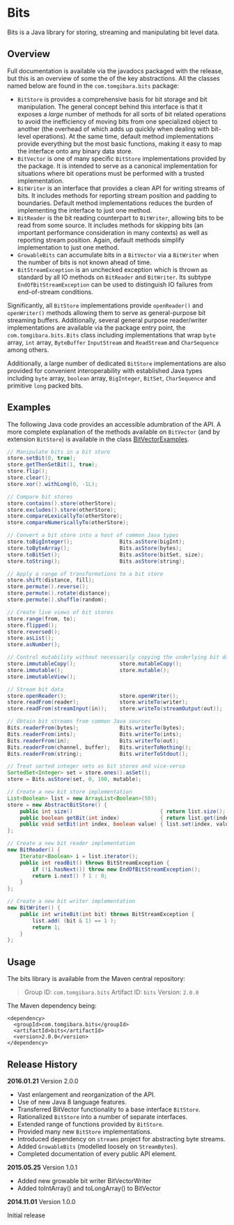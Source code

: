 Bits
====

Bits is a Java library for storing, streaming and manipulating bit level data.

Overview
--------

Full documentation is available via the javadocs packaged with the release,
but this is an overview of some the of the key abstractions. All the classes
named below are found in the `com.tomgibara.bits` package:

* `BitStore` is provides a comprehensive basis for bit storage and bit
   manipulation. The general concept behind this interface is that it exposes a
   *large* number of methods for all sorts of bit related operations to avoid
   the inefficiency of moving bits from one specialized object to another (the
   overhead of which adds up quickly when dealing with bit-level operations). At
   the same time, default method implementations provide everything but the most
   basic functions, making it easy to map the interface onto any binary data
   store.
* `BitVector` is one of many specific `BitStore` implementations provided by
   the package. It is intended to serve as a canonical implementation for
   situations where bit operations must be performed with a trusted
   implementation.
* `BitWriter` is an interface that provides a clean API for writing streams of
   bits. It includes methods for reporting stream position and padding to
   boundaries. Default method implementations reduces the burden of implementing
   the interface to just one method.
* `BitReader` is the bit reading counterpart to `BitWriter`, allowing bits to
   be read from some source. It includes methods for skipping bits (an important
   performance consideration in many contexts) as well as reporting stream
   position. Again, default methods simplify implementation to just one method.
*  `GrowableBits` can accumulate bits in a `BitVector` via a `BitWriter`
   when the number of bits is not known ahead of time.
* `BitStreamException` is an unchecked exception which is thrown as standard by
   all IO methods on `BitReader` and `BitWriter`. Its subtype
   `EndOfBitStreamException` can be used to distinguish IO failures from
   end-of-stream conditions.

Significantly, all `BitStore` implementations provide `openReader()` and
`openWriter()` methods allowing them to serve as general-purpose bit streaming
buffers. Additionally, several general purpose reader/writer implementations are
available via the package entry point, the `com.tomgibara.bits.Bits` class
including implementations that wrap `byte` array, `int` array, `ByteBuffer`
`InputStream` and `ReadStream` and `CharSequence` among others.

Additionally, a large number of dedicated `BitStore` implementations are also
provided for convenient interoperability with established Java types including
`byte` array, `boolean` array, `BigInteger`, `BitSet`, `CharSequence` and
primitive `long` packed bits.

Examples
--------

The following Java code provides an accessible adumbration of the API.
A more complete explanation of the methods available on `BitVector` (and by
extension `BitStore`) is available in the class [BitVectorExamples][1].

```java
// Manipulate bits in a bit store
store.setBit(0, true);
store.getThenSetBit(1, true);
store.flip();
store.clear();
store.xor().withLong(0, -1L);

// Compare bit stores
store.contains().store(otherStore);
store.excludes().store(otherStore);
store.compareLexicallyTo(otherStore);
store.compareNumericallyTo(otherStore);

// Convert a bit store into a host of common Java types
store.toBigInteger();               Bits.asStore(bigInt);
store.toByteArray();                Bits.asStore(bytes);
store.toBitSet();                   Bits.asStore(bitSet, size);
store.toString();                   Bits.asStore(string);

// Apply a range of transformations to a bit store
store.shift(distance, fill);
store.permute().reverse();
store.permute().rotate(distance);
store.permute().shuffle(random);

// Create live views of bit stores
store.range(from, to);
store.flipped();
store.reversed();
store.asList();
store.asNumber();

// Control mutability without necessarily copying the underlying bit data
store.immutableCopy();              store.mutableCopy();
store.immutable();                  store.mutable();
store.immutableView();

// Stream bit data
store.openReader();                 store.openWriter();
store.readFrom(reader);             store.writeTo(writer);
store.readFrom(streamInput(in));    store.writeTo(streamOutput(out));

// Obtain bit streams from common Java sources
Bits.readerFrom(bytes);             Bits.writerTo(bytes);
Bits.readerFrom(ints);              Bits.writerTo(ints);
Bits.readerFrom(in);                Bits.writerTo(out);
Bits.readerFrom(channel, buffer);   Bits.writerToNothing();
Bits.readerFrom(string);            Bits.writerToStdout();

// Treat sorted integer sets as bit stores and vice-versa
SortedSet<Integer> set = store.ones().asSet();
store = Bits.asStore(set, 0, 100, mutable);

// Create a new bit store implementation
List<Boolean> list = new ArrayList<Boolean>(50);
store = new AbstractBitStore() {
	public int size()                            { return list.size();     }
	public boolean getBit(int index)             { return list.get(index); }
	public void setBit(int index, boolean value) { list.set(index, value); }
};

// Create a new bit reader implementation
new BitReader() {
	Iterator<Boolean> i = list.iterator();
	public int readBit() throws BitStreamException {
		if (!i.hasNext()) throw new EndOfBitStreamException();
		return i.next() ? 1 : 0;
	}
};

// Create a new bit writer implementation
new BitWriter() {
	public int writeBit(int bit) throws BitStreamException {
		list.add( (bit & 1) == 1 );
		return 1;
	}
};
```

Usage
-----

The bits library is available from the Maven central repository:

> Group ID:    `com.tomgibara.bits`
> Artifact ID: `bits`
> Version:     `2.0.0`

The Maven dependency being:

    <dependency>
      <groupId>com.tomgibara.bits</groupId>
      <artifactId>bits</artifactId>
      <version>2.0.0</version>
    </dependency>

Release History
---------------

**2016.01.21** Version 2.0.0

 * Vast enlargement and reorganization of the API.
 * Use of new Java 8 language features.
 * Transferred BitVector functionality to a base interface `BitStore`.
 * Rationalized `BitStore` into a number of separate interfaces.
 * Extended range of functions provided by `BitStore`.
 * Provided many new `BitStore` implementations.
 * Introduced dependency on `streams` project for abstracting byte streams.
 * Added `GrowableBits` (modelled loosely on `StreamBytes`).
 * Completed documentation of every public API element. 

**2015.05.25** Version 1.0.1

 * Added new growable bit writer BitVectorWriter
 * Added toIntArray() and toLongArray() to BitVector

**2014.11.01** Version 1.0.0

Initial release


[1]: https://github.com/tomgibara/bits/blob/master/src/test/java/com/tomgibara/bits/sample/BitVectorSample.java 

